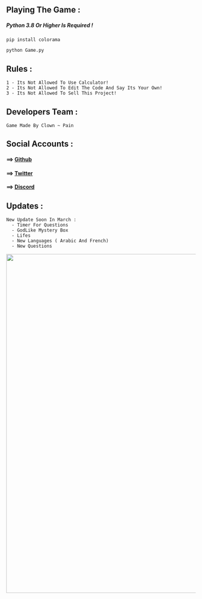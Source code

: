 ## Playing The Game :
##### Python 3.8 Or Higher Is Required !
```
pip install colorama 

python Game.py
```
## Rules :
```
1 - Its Not Allowed To Use Calculator!
2 - Its Not Allowed To Edit The Code And Say Its Your Own!
3 - Its Not Allowed To Sell This Project!
```
## Developers Team :
```
Game Made By Clown ~ Pain
```
## Social Accounts :
#### ==> <a href="https://github.com/clown83848474" target="_blank">Github</a>
#### ==> <a href="https://twitter.com/CLoWn9i?t=HkmO0wDGQ07HRWkzApiFyw&s=33" target="_blank">Twitter</a>
#### ==> <a href="https://discord.gg/RBmxswUHmZ" target="_blank">Discord</a>

## Updates :
```
New Update Soon In March :
  - Timer For Questions
  - GodLike Mystery Box
  - Lifes
  - New Languages ( Arabic And French)
  - New Questions
```
<img src="https://i.imgur.com/HtugBrm.png" width="900px">



